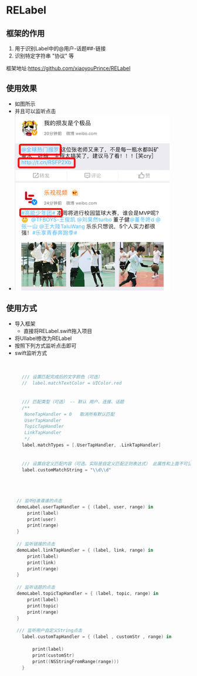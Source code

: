 # RELabel

## 框架的作用

1. 用于识别Label中的@用户-话题##-链接
2. 识别特定字符串 "协议" 等

框架地址:https://github.com/xiaoyouPrince/RELabel

## 使用效果

* 如图所示
* 并且可以监听点击
* ![RELabel-w140](Image/RELabel.png)

## 使用方式

- 导入框架
  - 直接将RELabel.swift拖入项目
- 将UIlabel修改为RELabel
- 按照下列方式监听点击即可
- swift监听方式

```swift


      /// 设置匹配完成后的文字颜色（可选）
      //  label.matchTextColor = UIColor.red


      /// 匹配类型（可选） -- 默认 用户、连接、话题
      /**
       NoneTapHandler = 0   取消所有默认匹配
       UserTapHandler
       TopicTapHandler
       LinkTapHandler
       */
      label.matchTypes = [.UserTapHandler, .LinkTapHandler]


      /// 设置自定义匹配内容（可选。实际是自定义匹配正则表达式） 此属性和上面不可公用！
      label.customMatchString = "\\d\\d"




    // 监听@谁谁谁的点击
    demoLabel.userTapHandler = { (label, user, range) in
        print(label)
        print(user)
        print(range)
    }
    
    // 监听链接的点击
    demoLabel.linkTapHandler = { (label, link, range) in
        print(label)
        print(link)
        print(range)
    }
    
    // 监听话题的点击
    demoLabel.topicTapHandler = { (label, topic, range) in
        print(label)
        print(topic)
        print(range)
    }
    
    /// 监听用户自定义String点击
      label.customTapHandler = { (label , customStr , range) in

          print(label)
          print(customStr)
          print((NSStringFromRange(range)))
      }
``` 
